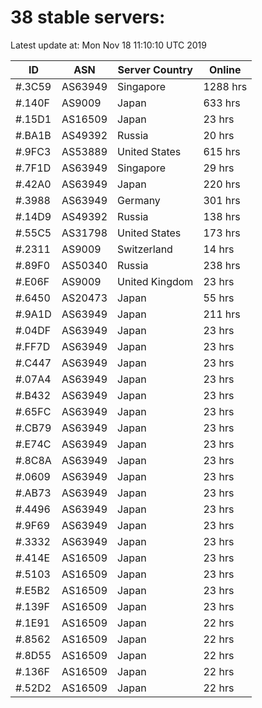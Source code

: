 # 38 stable servers:

Latest update at: Mon Nov 18 11:10:10 UTC 2019

| ID | ASN | Server Country | Online |
| -- | --- | -------------- | ------ |
| #.3C59 | AS63949 | Singapore | 1288 hrs |
| #.140F | AS9009 | Japan | 633 hrs |
| #.15D1 | AS16509 | Japan | 23 hrs |
| #.BA1B | AS49392 | Russia | 20 hrs |
| #.9FC3 | AS53889 | United States | 615 hrs |
| #.7F1D | AS63949 | Singapore | 29 hrs |
| #.42A0 | AS63949 | Japan | 220 hrs |
| #.3988 | AS63949 | Germany | 301 hrs |
| #.14D9 | AS49392 | Russia | 138 hrs |
| #.55C5 | AS31798 | United States | 173 hrs |
| #.2311 | AS9009 | Switzerland | 14 hrs |
| #.89F0 | AS50340 | Russia | 238 hrs |
| #.E06F | AS9009 | United Kingdom | 23 hrs |
| #.6450 | AS20473 | Japan | 55 hrs |
| #.9A1D | AS63949 | Japan | 211 hrs |
| #.04DF | AS63949 | Japan | 23 hrs |
| #.FF7D | AS63949 | Japan | 23 hrs |
| #.C447 | AS63949 | Japan | 23 hrs |
| #.07A4 | AS63949 | Japan | 23 hrs |
| #.B432 | AS63949 | Japan | 23 hrs |
| #.65FC | AS63949 | Japan | 23 hrs |
| #.CB79 | AS63949 | Japan | 23 hrs |
| #.E74C | AS63949 | Japan | 23 hrs |
| #.8C8A | AS63949 | Japan | 23 hrs |
| #.0609 | AS63949 | Japan | 23 hrs |
| #.AB73 | AS63949 | Japan | 23 hrs |
| #.4496 | AS63949 | Japan | 23 hrs |
| #.9F69 | AS63949 | Japan | 23 hrs |
| #.3332 | AS63949 | Japan | 23 hrs |
| #.414E | AS16509 | Japan | 23 hrs |
| #.5103 | AS16509 | Japan | 23 hrs |
| #.E5B2 | AS16509 | Japan | 23 hrs |
| #.139F | AS16509 | Japan | 23 hrs |
| #.1E91 | AS16509 | Japan | 22 hrs |
| #.8562 | AS16509 | Japan | 22 hrs |
| #.8D55 | AS16509 | Japan | 22 hrs |
| #.136F | AS16509 | Japan | 22 hrs |
| #.52D2 | AS16509 | Japan | 22 hrs |

